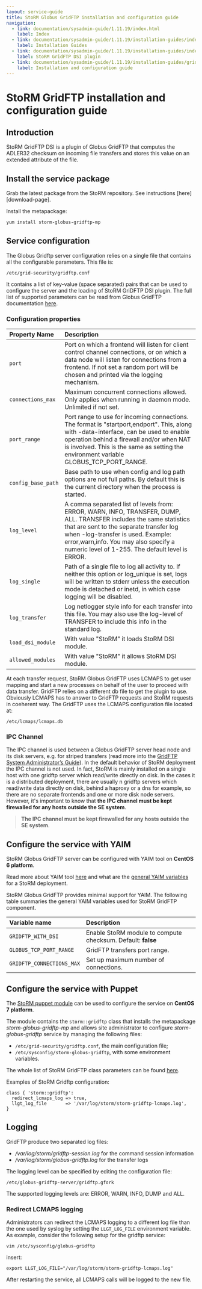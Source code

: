 ```yaml
---
layout: service-guide
title: StoRM Globus GridFTP installation and configuration guide
navigation:
  - link: documentation/sysadmin-guide/1.11.19/index.html
    label: Index
  - link: documentation/sysadmin-guide/1.11.19/installation-guides/index.html
    label: Installation Guides
  - link: documentation/sysadmin-guide/1.11.19/installation-guides/index.html#gridftp
    label: StoRM GridFTP DSI plugin
  - link: documentation/sysadmin-guide/1.11.19/installation-guides/gridftp/index.html
    label: Installation and configuration guide
---
```


# StoRM GridFTP installation and configuration guide

## Introduction

StoRM GridFTP DSI is a plugin of Globus GridFTP that computes the ADLER32 checksum on incoming file transfers and stores this value on an extended attribute of the file.

## Install the service package

Grab the latest package from the StoRM repository. See instructions
[here][download-page].

Install the metapackage:

```bash
yum install storm-globus-gridftp-mp
```

## Service configuration

The Globus Gridftp server configuration relies on a single file that contains all the configurable parameters. This file is:

```
/etc/grid-security/gridftp.conf
```

It contains a list of key-value (space separated) pairs that can be used to configure the server and the loading of StoRM GriDFTP DSI plugin. The full list of supported parameters can be read from Globus GridFTP documentation [here](https://gridcf.org/gct-docs/6.2/gridftp/admin/index.html#gridftp-configuring).

### Configuration properties

|   Property Name    |   Description     |
|:-------------------|:------------------|
| `port`             | Port on which a frontend will listen for client control channel connections, or on which a data node will listen for connections from a frontend. If not set a random port will be chosen and printed via the logging mechanism.
| `connections_max`  | Maximum concurrent connections allowed. Only applies when running in daemon mode. Unlimited if not set.
| `port_range`       | Port range to use for incoming connections. The format is "startport,endport". This, along with -data-interface, can be used to enable operation behind a firewall and/or when NAT is involved. This is the same as setting the environment variable GLOBUS\_TCP\_PORT\_RANGE.
| `config_base_path` | Base path to use when config and log path options are not full paths. By default this is the current directory when the process is started.
| `log_level`        | A comma separated list of levels from: ERROR, WARN, INFO, TRANSFER, DUMP, ALL. TRANSFER includes the same statistics that are sent to the separate transfer log when -log-transfer is used. Example: error,warn,info. You may also specify a numeric level of 1-255. The default level is ERROR.
| `log_single`       | Path of a single file to log all activity to. If neither this option or log_unique is set, logs will be written to stderr unless the execution mode is detached or inetd, in which case logging will be disabled.
| `log_transfer`     | Log netlogger style info for each transfer into this file. You may also use the log-level of TRANSFER to include this info in the standard log.
| `load_dsi_module` | With value "StoRM" it loads StoRM DSI module.
| `allowed_modules` | With value "StoRM" it allows StoRM DSI module.


At each transfer request, StoRM Globus GridFTP uses LCMAPS to get user mapping and start a new processes on behalf of the user to proceed with data transfer. GridFTP relies on a different db file to get the plugin to use. Obviously LCMAPS has to
answer to GridFTP requests and StoRM requests in coeherent way. The GridFTP uses the LCMAPS configuration file located at:

```
/etc/lcmaps/lcmaps.db
```

### IPC Channel

The IPC channel is used between a Globus GridFTP server head node and its disk servers, e.g. for striped transfers (read more into the [GridFTP System Administrator’s Guide][gridftp-admin-striped]).
In the default behavior of StoRM deployment the IPC channel is not used.
In fact, StoRM is mainly installed on a single host with one gridftp server which read/write directly on disk.
In the cases it is a distributed deployment, there are usually n gridftp servers which read/write data directly on disk, behind a haproxy or a dns for example, so there are no separate frontends and one or more disk node servers.
However, it's important to know that **the IPC channel must be kept firewalled for any hosts outside the SE system**.

> **The IPC channel must be kept firewalled for any hosts outside the SE system**.

## Configure the service with YAIM

StoRM Globus GridFTP server can be configured with YAIM tool on **CentOS 6 platform**.

Read more about YAIM tool [here][yaim-configuration-tool] and what are the [general YAIM variables][general-yaim-variables] for a StoRM deployment.

StoRM Globus GridFTP provides minimal support for YAIM. The following table summaries the general YAIM variables used for StoRM GridFTP component.

| Variable name             | Description                                                 |
|:--------------------------|:------------------------------------------------------------|
| `GRIDFTP_WITH_DSI`        | Enable StoRM module to compute checksum. Default: **false** |
| `GLOBUS_TCP_PORT_RANGE`   | GridFTP transfers port range.                               |
| `GRIDFTP_CONNECTIONS_MAX` | Set up maximum number of connections.                       |

## Configure the service with Puppet

The [StoRM puppet module][storm-puppet] can be used to configure the service on **CentOS 7 platform**. 

The module contains the `storm::gridftp` class that installs the metapackage _storm-globus-gridftp-mp_ and allows site administrator to configure _storm-globus-gridftp_ service by managing the following files:

- `/etc/grid-security/gridftp.conf`, the main configuration file;
- `/etc/sysconfig/storm-globus-gridftp`, with some environment variables.

The whole list of StoRM GridFTP class parameters can be found [here](https://italiangrid.github.io/storm-puppet-module/puppet_classes/storm_3A_3Agridftp.html).

Examples of StoRM Gridftp configuration:

```puppet
class { 'storm::gridftp':
  redirect_lcmaps_log => true,
  llgt_log_file       => '/var/log/storm/storm-gridftp-lcmaps.log',
}
```

## Logging

GridFTP produce two separated log files:

- */var/log/storm/gridftp-session.log* for the command session information
- */var/log/storm/globus-gridftp.log* for the transfer logs

The logging level can be specified by editing the configuration file:

    /etc/globus-gridftp-server/gridftp.gfork

The supported logging levels are: ERROR, WARN, INFO, DUMP and ALL.

### Redirect LCMAPS logging

Administrators can redirect the LCMAPS logging to a different log file than the one used by syslog by setting the `LLGT_LOG_FILE` environment variable.
As example, consider the following setup for the gridftp service:

    vim /etc/sysconfig/globus-gridftp

insert:

    export LLGT_LOG_FILE="/var/log/storm/storm-gridftp-lcmaps.log"

After restarting the service, all LCMAPS calls will be logged to the new file.


[yaim-configuration-tool]: {{site.baseurl}}/documentation/sysadmin-guide/1.11.19/installation-guides/common/yaim-configuration-tool.html
[general-yaim-variables]: {{site.baseurl}}/documentation/sysadmin-guide/1.11.19/installation-guides/common/general-yaim-variables.html

[gridftp-admin-striped]: http://toolkit.globus.org/toolkit/docs/6.0/gridftp/admin/index.html#gridftp-admin-striped
[storm-puppet]: https://forge.puppet.com/cnafsd/storm
